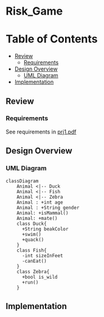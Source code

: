 # Risk_Game

# Table of Contents

- [Review](#Review)
  - [Requirements](#Requirements)
- [Design Overview](#Design-Overview)
  - [UML Diagram](#UML-Diagram)
- [Implementation](#Implementation)

## Review

### Requirements

See requirements in [prj1.pdf](prj1.pdf)

## Design Overview

### UML Diagram
```mermaid
classDiagram
    Animal <|-- Duck
    Animal <|-- Fish
    Animal <|-- Zebra
    Animal : +int age
    Animal : +String gender
    Animal: +isMammal()
    Animal: +mate()
    class Duck{
      +String beakColor
      +swim()
      +quack()
    }
    class Fish{
      -int sizeInFeet
      -canEat()
    }
    class Zebra{
      +bool is_wild
      +run()
    }
```
## Implementation

